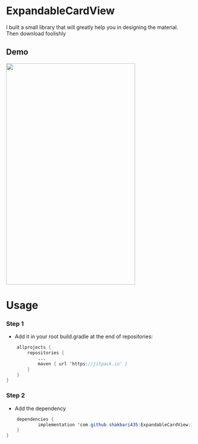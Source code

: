 # ExpandableCardView


I built a small library that will greatly help you in designing the material. Then download foolishly

## Demo
<img src="http://phoenixdevs.ir/github/expandcardview.gif" height="600" width="350">

# Usage




### Step 1 
- Add it in your root build.gradle at the end of repositories:
```java
	allprojects {
		repositories {
			...
			maven { url 'https://jitpack.io' }
		}
	}
}
```



### Step 2 
- Add the dependency
```java
  	dependencies {
		    implementation 'com.github.shakbari435:ExpandableCardView:1.0'
	}
}
```
